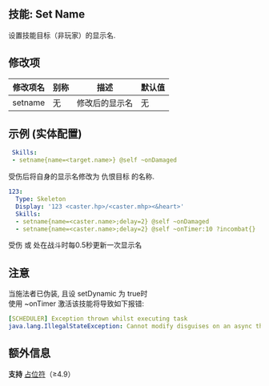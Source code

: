 技能: Set Name
--------------------------

设置技能目标（非玩家）的显示名.

修改项
----------

| 修改项名 | 别称    | 描述                                                                                                    | 默认值 |
|-----------|------------|----------------------------------------------------------------------------------------------------------------|---------------|
| setname | 无 | 修改后的显示名 | 无 |

示例 (实体配置)
--------

```yaml
 Skills:
 - setname{name=<target.name>} @self ~onDamaged
```
受伤后将自身的显示名修改为 仇恨目标 的名称.
```yaml
123:
  Type: Skeleton
  Display: '123 <caster.hp>/<caster.mhp><&heart>'
  Skills:
  - setname{name=<caster.name>;delay=2} @self ~onDamaged
  - setname{name=<caster.name>;delay=2} @self ~onTimer:10 ?incombat{}
```
受伤 或 处在战斗时每0.5秒更新一次显示名

注意
----

当施法者已伪装, 且设 setDynamic 为 true时  
使用 ~onTimer 激活该技能将导致如下报错:

```yaml
[SCHEDULER] Exception thrown whilst executing task  
java.lang.IllegalStateException: Cannot modify disguises on an async thread
```

额外信息
-------

**支持** [占位符](/技能/占位符)（≥4.9）